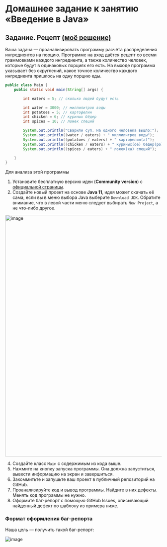 # Домашнее задание к занятию «Введение в Java»

## Задание. Рецепт  <a href="https://github.com/RavenRVS/QA_Java_HW1/issues/1">(моё решение) </a>

Ваша задача — проанализировать программу расчёта распределения ингредиентов на порцию. Программе на вход даётся рецепт со всеми граммовками каждого ингредиента, а также количество человек, которые будут в одинаковых порциях его есть. На выходе программа указывает без округлений, какое точное количество каждого ингредиента пришлось на одну порцию еды.

```java
public class Main {
    public static void main(String[] args) {

        int eaters = 5; // сколько людей будут есть

        int water = 3000; // миллилитров воды
        int potatoes = 5; // картофелин
        int chicken = 6; // куриных бёдер
        int spices = 10; // ложек специй

        System.out.println("Сварили суп. На одного человека вышло:");
        System.out.println((water / eaters) + " миллилитров воды");
        System.out.println((potatoes / eaters) + " картофелин(а)");
        System.out.println((chicken / eaters) + " куриных(ое) бёдер(ро)");
        System.out.println((spices / eaters) + " ложек(ка) специй");

    }
}
```

Для анализа этой программы

1. Установите бесплатную версию идеи (**Community version**) с [официальной страницы](https://www.jetbrains.com/idea/download).
2. Создайте новый проект на основе **Java 11**, идея может скачать её сама, если вы в меню выбора Java выберите `Download JDK`. Обратите внимание, что в левой части меню следует выбирать `New Project`, а не что-либо другое.

<img width="777" alt="image" src="https://user-images.githubusercontent.com/53707586/201871671-9b97a6f4-60dd-4b03-a949-32960d3e01a5.png">

4. Создайте класс `Main` с содержимым из кода выше.
5. Нажмите на кнопку запуска программы. Она должна запуститься, вывести информацию на экран и завершиться.
6. Закоммитьте и запушьте ваш проект в публичный репозиторий на GitHub.
7. Проанализируйте код и вывод программы. Найдите в них дефекты. Менять код программы не нужно.
8. Оформите баг-репорт с помощью GitHub Issues, описывающий найденный дефект по шаблону из примера ниже.

### Формат оформления баг-репорта
Наша цель — получить такой баг-репорт:

![image](https://user-images.githubusercontent.com/53707586/161832746-1c6c42d0-4d64-4d1d-9b05-47b80a3f4a25.png)
